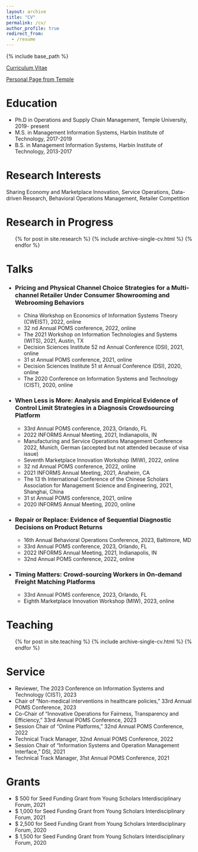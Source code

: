```yaml
---
layout: archive
title: "CV"
permalink: /cv/
author_profile: true
redirect_from:
  - /resume
---
```


{% include base_path %}

[Curriculum Vitae](https://ssrn.com/abstract=4508590)

[Personal Page from Temple](https://www.fox.temple.edu/directory/jingxuan-geng)



Education
======
* Ph.D in Operations and Supply Chain Management, Temple University, 2019- present
* M.S. in Management Information Systems, Harbin Institute of Technology, 2017-2019
* B.S. in Management Information Systems, Harbin Institute of Technology, 2013-2017


Research Interests
======
Sharing Economy and Marketplace Innovation, Service Operations, Data-driven Research, Behavioral Operations Management, Retailer Competition

Research in Progress
======
  <ul>{% for post in site.research %}
    {% include archive-single-cv.html %}
  {% endfor %}</ul>
  
Talks
======

  * ### Pricing and Physical Channel Choice Strategies for a Multi-channel Retailer Under Consumer Showrooming and Webrooming Behaviors 
      * China Workshop on Economics of Information Systems Theory (CWEIST), 2022, online
      * 32 nd Annual POMS conference, 2022, online
      * The 2021 Workshop on Information Technologies and Systems (WITS), 2021, Austin, TX
      * Decision Sciences Institute 52 nd Annual Conference (DSI), 2021, online
      * 31 st Annual POMS conference, 2021, online
      * Decision Sciences Institute 51 st Annual Conference (DSI), 2020, online
      * The 2020 Conference on Information Systems and Technology (CIST), 2020, online

  * ### When Less is More: Analysis and Empirical Evidence of Control Limit Strategies in a Diagnosis Crowdsourcing Platform
      * 33rd Annual POMS conference, 2023, Orlando, FL
      * 2022 INFORMS Annual Meeting, 2021, Indianapolis, IN
      * Manufacturing and Service Operations Management Conference 2022, Munich, German (accepted but not attended because of visa issue)
      * Seventh Marketplace Innovation Workshop (MIW), 2022, online
      * 32 nd Annual POMS conference, 2022, online
      * 2021 INFORMS Annual Meeting, 2021, Anaheim, CA
      * The 13 th International Conference of the Chinese Scholars Association for Management Science and Engineering, 2021, Shanghai, China
      * 31 st Annual POMS conference, 2021, online
      * 2020 INFORMS Annual Meeting, 2020, online

  * ### Repair or Replace: Evidence of Sequential Diagnostic Decisions on Product Returns
      * 16th Annual Behavioral Operations Conference, 2023, Baltimore, MD
      * 33rd Annual POMS conference, 2023, Orlando, FL
      * 2022 INFORMS Annual Meeting, 2021, Indianapolis, IN
      * 32nd Annual POMS conference, 2022, online

  * ### Timing Matters: Crowd-sourcing Workers in On-demand Freight Matching Platforms
      * 33rd Annual POMS conference, 2023, Orlando, FL
      * Eighth Marketplace Innovation Workshop (MIW), 2023, online
  
Teaching
======
  <ul>{% for post in site.teaching %}
    {% include archive-single-cv.html %}
  {% endfor %}</ul>
  
Service
======
* Reviewer, The 2023 Conference on Information Systems and Technology (CIST), 2023
* Chair of “Non-medical interventions in healthcare policies,” 33rd Annual POMS Conference, 2023
* Co-Chair of “Innovative Operations for Fairness, Transparency and Efficiency,” 33rd Annual POMS Conference, 2023
* Session Chair of “Online Platforms,” 32nd Annual POMS Conference, 2022
* Technical Track Manager, 32nd Annual POMS Conference, 2022
* Session Chair of “Information Systems and Operation Management Interface,” DSI, 2021
* Technical Track Manager, 31st Annual POMS Conference, 2021

Grants
======
* $ 500 for Seed Funding Grant from Young Scholars Interdisciplinary Forum, 2021
* $ 1,000 for Seed Funding Grant from Young Scholars Interdisciplinary Forum, 2021
* $ 2,500 for Seed Funding Grant from Young Scholars Interdisciplinary Forum, 2020
* $ 1,500 for Seed Funding Grant from Young Scholars Interdisciplinary Forum, 2020
